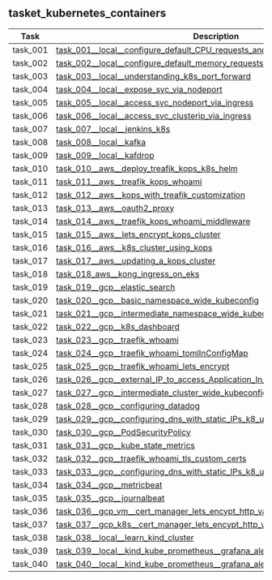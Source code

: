 ## tasket_kubernetes_containers

| Task     | Description                                                                                                                                                                                 |
|----------|---------------------------------------------------------------------------------------------------------------------------------------------------------------------------------------------|
| task_001 | [task_001__local__configure_default_CPU_requests_and_limits_for_a_namespace](tasket_kubernetes_containers/task_001__local__configure_default_CPU_requests_and_limits_for_a_namespace)       |
| task_002 | [task_002__local__configure_default_memory_requests_and_limits_for_a_namespace](tasket_kubernetes_containers/task_002__local__configure_default_memory_requests_and_limits_for_a_namespace) |
| task_003 | [task_003__local__understanding_k8s_port_forward](tasket_kubernetes_containers/task_003__local__understanding_k8s_port_forward)                                                             |
| task_004 | [task_004__local__expose_svc_via_nodeport](tasket_kubernetes_containers/task_004__local__expose_svc_via_nodeport)                                                                           |
| task_005 | [task_005__local__access_svc_nodeport_via_ingress](tasket_kubernetes_containers/task_005__local__access_svc_nodeport_via_ingress)                                                           |
| task_006 | [task_006__local__access_svc_clusterip_via_ingress](tasket_kubernetes_containers/task_006__local__access_svc_clusterip_via_ingress)                                                         |
| task_007 | [task_007__local__jenkins_k8s](tasket_kubernetes_containers/task_007__local__jenkins_k8s)                                                                                                   |
| task_008 | [task_008__local__kafka](tasket_kubernetes_containers/task_008__local__kafka)                                                                                                               |
| task_009 | [task_009__local__kafdrop](tasket_kubernetes_containers/task_009__local__kafdrop)                                                                                                           |
| task_010 | [task_010__aws__deploy_treafik_kops_k8s_helm](tasket_kubernetes_containers/task_010__aws__deploy_treafik_kops_k8s_helm)                                                                     |
| task_011 | [task_011__aws__treafik_kops_whoami](tasket_kubernetes_containers/task_011__aws__treafik_kops_whoami)                                                                                       |
| task_012 | [task_012__aws__kops_with_treafik_customization](tasket_kubernetes_containers/task_012__aws__kops_with_treafik_customization)                                                               |
| task_013 | [task_013__aws__oauth2_proxy](tasket_kubernetes_containers/task_013__aws__oauth2_proxy)                                                                                                     |
| task_014 | [task_014__aws__traefik_kops_whoami_middleware](tasket_kubernetes_containers/task_014__aws__traefik_kops_whoami_middleware)                                                                 |
| task_015 | [task_015__aws__lets_encrypt_kops_cluster](tasket_kubernetes_containers/task_015__aws__lets_encrypt_kops_cluster)                                                                           |
| task_016 | [task_016__aws__k8s_cluster_using_kops](tasket_kubernetes_containers/task_016__aws__k8s_cluster_using_kops)                                                                                 |
| task_017 | [task_017__aws__updating_a_kops_cluster](tasket_kubernetes_containers/task_017__aws__updating_a_kops_cluster)                                                                               |
| task_018 | [task_018_aws__kong_ingress_on_eks](tasket_kubernetes_containers/task_018_aws__kong_ingress_on_eks)                                                                                         |
| task_019 | [task_019__gcp__elastic_search](tasket_kubernetes_containers/task_019__gcp__elastic_search)                                                                                                 |
| task_020 | [task_020__gcp__basic_namespace_wide_kubeconfig](tasket_kubernetes_containers/task_020__gcp__basic_namespace_wide_kubeconfig)                                                               |
| task_021 | [task_021__gcp__intermediate_namespace_wide_kubeconfig](tasket_kubernetes_containers/task_021__gcp__intermediate_namespace_wide_kubeconfig)                                                 |
| task_022 | [task_022__gcp__k8s_dashboard](tasket_kubernetes_containers/task_022__gcp__k8s_dashboard)                                                                                                   |
| task_023 | [task_023__gcp__traefik_whoami](tasket_kubernetes_containers/task_023__gcp__traefik_whoami)                                                                                                 |
| task_024 | [task_024__gcp__traefik_whoami_tomlInConfigMap](tasket_kubernetes_containers/task_024__gcp__traefik_whoami_tomlInConfigMap)                                                                 |
| task_025 | [task_025__gcp__traefik_whoami_lets_encrypt](tasket_kubernetes_containers/task_025__gcp__traefik_whoami_lets_encrypt)                                                                       |
| task_026 | [task_026__gcp__external_IP_to_access_Application_In_Cluster](tasket_kubernetes_containers/task_026__gcp__external_IP_to_access_Application_In_Cluster)                                     |
| task_027 | [task_027__gcp__intermediate_cluster_wide_kubeconfig](tasket_kubernetes_containers/task_027__gcp__intermediate_cluster_wide_kubeconfig)                                                     |
| task_028 | [task_028__gcp__configuring_datadog](tasket_kubernetes_containers/task_028__gcp__configuring_datadog)                                                                                       |
| task_029 | [task_029__gcp__configuring_dns_with_static_IPs_k8_using_Ingress](tasket_kubernetes_containers/task_029__gcp__configuring_dns_with_static_IPs_k8_using_Ingress)                             |
| task_030 | [task_030__gcp__PodSecurityPolicy](tasket_kubernetes_containers/task_030__gcp__PodSecurityPolicy)                                                                                           |
| task_031 | [task_031__gcp__kube_state_metrics](tasket_kubernetes_containers/task_031__gcp__kube_state_metrics)                                                                                         |
| task_032 | [task_032__gcp__traefik_whoami_tls_custom_certs](tasket_kubernetes_containers/task_032__gcp__traefik_whoami_tls_custom_certs)                                                               |
| task_033 | [task_033__gcp__configuring_dns_with_static_IPs_k8_using_Service](tasket_kubernetes_containers/task_033__gcp__configuring_dns_with_static_IPs_k8_using_Service)                             |
| task_034 | [task_034__gcp__metricbeat](tasket_kubernetes_containers/task_034__gcp__metricbeat)                                                                                                         |
| task_035 | [task_035__gcp__journalbeat](tasket_kubernetes_containers/task_035__gcp__journalbeat)                                                                                                       |
| task_036 | [task_036__gcp_vm__cert_manager_lets_encypt_http_validation](tasket_kubernetes_containers/task_036__gcp_vm__cert_manager_lets_encypt_http_validation)                                       |
| task_037 | [task_037__gcp_k8s__cert_manager_lets_encypt_http_validation](tasket_kubernetes_containers/task_037__gcp_k8s__cert_manager_lets_encypt_http_validation)                                     |
| task_038 | [task_038__local__learn_kind_cluster](tasket_kubernetes_containers/task_038__local__learn_kind_cluster)                                                                                     |
| task_039 | [task_039__local__kind_kube_prometheus__grafana_alertmanager](tasket_kubernetes_containers/task_039__local__kind_kube_prometheus__grafana_alertmanager)                                     |
| task_040 | [task_040__local__kind_kube_prometheus__grafana_alertmanager_loki](tasket_kubernetes_containers/task_040__local__kind_kube_prometheus__grafana_alertmanager_loki)                           |

